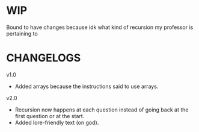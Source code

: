 # WIP

Bound to have changes because idk what kind of recursion my professor is pertaining to 

# CHANGELOGS
v1.0
+ Added arrays because the instructions said to use arrays.

v2.0
+ Recursion now happens at each question instead of going back at the first question or at the start.
+ Added lore-friendly text (on god).
